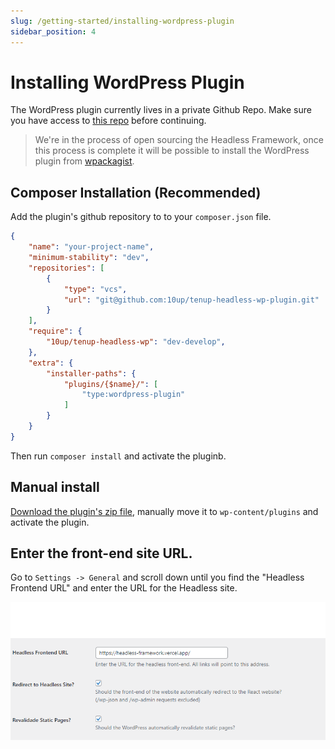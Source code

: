 ```yaml
---
slug: /getting-started/installing-wordpress-plugin
sidebar_position: 4
---
```


# Installing WordPress Plugin

The WordPress plugin currently lives in a private Github Repo. Make sure you have access to [this repo](https://github.com/10up/tenup-headless-wp-plugin) before continuing.

> We're in the process of open sourcing the Headless Framework, once this process is complete it will be possible to install the WordPress plugin from [wpackagist](https://wpackagist.org/).

## Composer Installation (Recommended)

Add the plugin's github repository to to your `composer.json` file.

```json
{
    "name": "your-project-name",
    "minimum-stability": "dev",
    "repositories": [
        {
            "type": "vcs",
            "url": "git@github.com:10up/tenup-headless-wp-plugin.git"
        }
    ],
    "require": {
        "10up/tenup-headless-wp": "dev-develop",
    },
    "extra": {
        "installer-paths": {
            "plugins/{$name}/": [
                "type:wordpress-plugin"
            ]
        }
    }
}
```

Then run `composer install` and activate the pluginb.

## Manual install

[Download the plugin's zip file](https://github.com/10up/tenup-headless-wp-plugin/archive/refs/heads/develop.zip), manually move it to `wp-content/plugins` and activate the plugin.

## Enter the front-end site URL.

Go to `Settings -> General` and scroll down until you find the "Headless Frontend URL" and enter the URL for the Headless site.

![Plugin settings](../../static/img/documentation/getting-started/plugin-settings.png)
